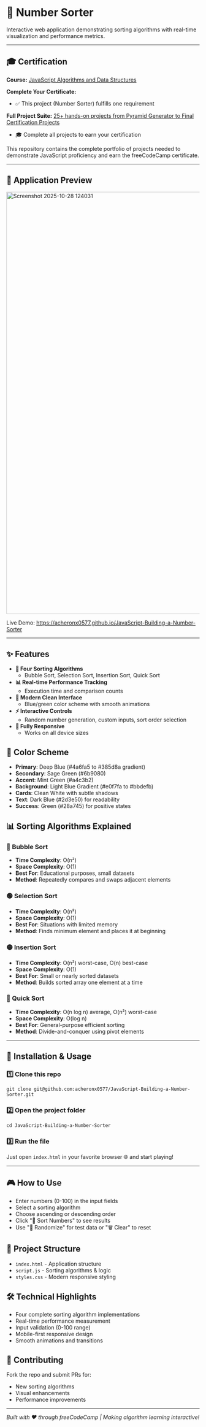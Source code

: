 # 🔢 Number Sorter

Interactive web application demonstrating sorting algorithms with real-time visualization and performance metrics.

---

## 🎓 Certification

**Course:** [JavaScript Algorithms and Data Structures](https://www.freecodecamp.org/learn/javascript-algorithms-and-data-structures-v8)

**Complete Your Certificate:**
- ✅ This project (Number Sorter) fulfills one requirement

**Full Project Suite:** [25+ hands-on projects from Pyramid Generator to Final Certification Projects](https://github.com/acheronx0577/JavaScript-Algorithms-and-Data-Structures)
- 🎓 Complete all projects to earn your certification

This repository contains the complete portfolio of projects needed to demonstrate JavaScript proficiency and earn the freeCodeCamp certificate.

---

## 📸 Application Preview

<img width="897" height="1101" alt="Screenshot 2025-10-28 124031" src="https://github.com/user-attachments/assets/eb15ce70-4744-4b9f-9b6f-5c62083a1fb4" />

Live Demo: https://acheronx0577.github.io/JavaScript-Building-a-Number-Sorter

---

## ✨ Features

- **🔄 Four Sorting Algorithms**
  - Bubble Sort, Selection Sort, Insertion Sort, Quick Sort
- **📊 Real-time Performance Tracking**
  - Execution time and comparison counts
- **🎨 Modern Clean Interface**
  - Blue/green color scheme with smooth animations
- **⚡ Interactive Controls**
  - Random number generation, custom inputs, sort order selection
- **📱 Fully Responsive**
  - Works on all device sizes

## 🎨 Color Scheme

- **Primary**: Deep Blue (#4a6fa5 to #385d8a gradient)
- **Secondary**: Sage Green (#6b9080)
- **Accent**: Mint Green (#a4c3b2)
- **Background**: Light Blue Gradient (#e0f7fa to #bbdefb)
- **Cards**: Clean White with subtle shadows
- **Text**: Dark Blue (#2d3e50) for readability
- **Success**: Green (#28a745) for positive states

## 📊 Sorting Algorithms Explained

### 🔵 Bubble Sort
- **Time Complexity**: O(n²)
- **Space Complexity**: O(1)
- **Best For**: Educational purposes, small datasets
- **Method**: Repeatedly compares and swaps adjacent elements

### 🟢 Selection Sort
- **Time Complexity**: O(n²)
- **Space Complexity**: O(1)
- **Best For**: Situations with limited memory
- **Method**: Finds minimum element and places it at beginning

### 🟡 Insertion Sort
- **Time Complexity**: O(n²) worst-case, O(n) best-case
- **Space Complexity**: O(1)
- **Best For**: Small or nearly sorted datasets
- **Method**: Builds sorted array one element at a time

### 🔴 Quick Sort
- **Time Complexity**: O(n log n) average, O(n²) worst-case
- **Space Complexity**: O(log n)
- **Best For**: General-purpose efficient sorting
- **Method**: Divide-and-conquer using pivot elements

---

## 🧰 Installation & Usage

### 1️⃣ Clone this repo
```
git clone git@github.com:acheronx0577/JavaScript-Building-a-Number-Sorter.git
```

### 2️⃣ Open the project folder
```
cd JavaScript-Building-a-Number-Sorter
```

### 3️⃣ Run the file
Just open `index.html` in your favorite browser 🌐 and start playing!

---

## 🎮 How to Use

- Enter numbers (0-100) in the input fields
- Select a sorting algorithm
- Choose ascending or descending order
- Click "🔄 Sort Numbers" to see results
- Use "🎲 Randomize" for test data or "🗑️ Clear" to reset

## 📁 Project Structure

- `index.html` - Application structure
- `script.js` - Sorting algorithms & logic
- `styles.css` - Modern responsive styling

## 🛠️ Technical Highlights

- Four complete sorting algorithm implementations
- Real-time performance measurement
- Input validation (0-100 range)
- Mobile-first responsive design
- Smooth animations and transitions

## 🤝 Contributing

Fork the repo and submit PRs for:
- New sorting algorithms
- Visual enhancements
- Performance improvements

---

*Built with ❤️ through freeCodeCamp | Making algorithm learning interactive!*
